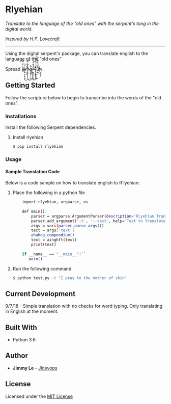 # Rlyehian

_Translate to the language of the "old ones" with the serpent's tong in the digital world._

_Inspired by H.P. Lovecraft_
***

Using the digital serpent's package, you can translate english to the language of the "old ones"

Spread a̶͙̓̓̓͛̿̓͘ḯ̵̡̲̟̼͎̩͉̬̙̈̀͆͜m̴̨̺̖͇͔̝̤̖͊̏̌̅̔̿͜͜͝ģ̶̺͚̬̣̣̜͉̃̒͜ŗ̷͖͇͖̘͍̹̳̈̑͐͌̇̆͘͜͝ͅ'̴̢͉͎͇͔̬̖̽̈̕͜ļ̷̛̥̹̰͎̤͉̫̱̗͗̈́͗͆̾͒̄̅͠ű̸̖̼͇̏̈́̉̊̌̃̕ḩ̷̧̲̬͔̉ͅ


## Getting Started

Follow the scripture below to begin to transcribe into the words of the "old ones".

### Installations

Install the following Serpent dependencies.

1. Install rlyehian
    ```
    $ pip install rlyehian
    ```

### Usage

#### Sample Translation Code
Below is a code sample on how to translate english to R'lyehian:

1. Place the following in a python file
    ```bash
        import rlyehian, argparse, os
         
        def main():
            parser = argparse.ArgumentParser(description='Rlyehian Translator.  Speak the language of the old ones.')
            parser.add_argument('-t', '--text', help='Text to Translate', required=True)
            args = vars(parser.parse_args())
            text = args['text']
            ahahog_compendium()
            text = ainghft(text)
            print(text)
         
        if __name__ == "__main__":``
           main()
    ```
2. Run the following command
    ```bash
    $ python test.py -t "I pray to the mother of skin"
    ```
## Current Development

9/7/18 - Simple translation with no checks for word typing.  Only translating in English at the moment.

## Built With

* Python 3.6

## Author

* **Jimmy Le** - [Jldevops](https://github.com/jldevops)

## License

Licensed under the [MIT License](LICENSE)